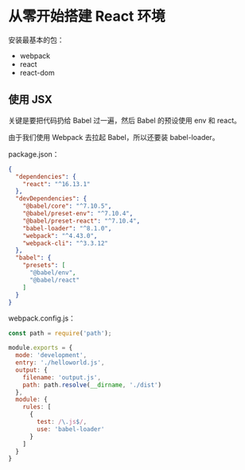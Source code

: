 # 从零开始搭建 React 环境

安装最基本的包：
- webpack
- react
- react-dom

## 使用 JSX
关键是要把代码扔给 Babel 过一遍，然后 Babel 的预设使用 env 和 react。

由于我们使用 Webpack 去拉起 Babel，所以还要装 babel-loader。

package.json：
```json
{
  "dependencies": {
    "react": "^16.13.1"
  },
  "devDependencies": {
    "@babel/core": "^7.10.5",
    "@babel/preset-env": "^7.10.4",
    "@babel/preset-react": "^7.10.4",
    "babel-loader": "^8.1.0",
    "webpack": "^4.43.0",
    "webpack-cli": "^3.3.12"
  },
  "babel": {
    "presets": [
      "@babel/env",
      "@babel/react"
    ]
  }
}
```

webpack.config.js：
```js
const path = require('path');

module.exports = {
  mode: 'development',
  entry: './helloworld.js',
  output: {
    filename: 'output.js',
    path: path.resolve(__dirname, './dist')
  },
  module: {
    rules: [
      {
        test: /\.js$/,
        use: 'babel-loader'
      }
    ]
  }
}
```
